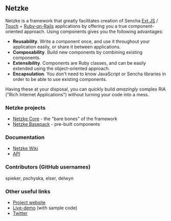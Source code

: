 ## Netzke

Netzke is a framework that greatly facilitates creation of Sencha [Ext JS](http://www.sencha.com/products/extjs/) / [Touch](http://www.sencha.com/products/touch/) + [Ruby-on-Rails](http://rubyonrails.org/) applications by offering you a true component-oriented approach. Using components gives you the following advantages:

* __Reusability__. Write a component once, and use it throughout your application easily, or share it between applications.
* __Composability__. Build new components by combining existing components.
* __Extensibility__. Components are Ruby classes, and can be easily extended using the object-oriented approach.
* __Encapsulation__. You don't need to know JavaScript or Sencha libraries in order to be able to use existing components.

Having these at your disposal, you can quickly build _amazingly_ complex RIA ("Rich Internet Applications") without turning your code into a mess.

### Netzke projects

* [Netzke Core](https://github.com/nomadcoder/netzke-core) - the "bare bones" of the framework
* [Netzke Basepack](https://github.com/nomadcoder/netzke-basepack) - pre-built components

### Documentation

* [Netzke Wiki](https://github.com/nomadcoder/netzke/wiki)
* [API](http://api.netzke.org)

### Contributors (GitHub usernames)

spieker, pschyska, elser, delwyn

### Other useful links

* [Project website](http://netzke.org)
* [Live-demo](http://demo.netzke.org) (with sample code)
* [Twitter](http://twitter.com/nomadcoder)
